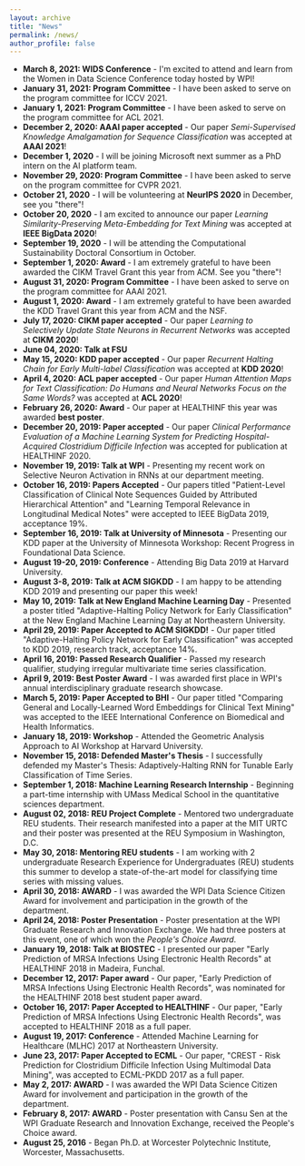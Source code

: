 ```yaml
---
layout: archive
title: "News"
permalink: /news/
author_profile: false
---
```


- **March 8, 2021: WIDS Conference** - I'm excited to attend and learn from the Women in Data Science Conference today hosted by WPI!
- **January 31, 2021: Program Committee** - I have been asked to serve on the program committee for ICCV 2021.
- **January 1, 2021: Program Committee** - I have been asked to serve on the program committee for ACL 2021.
- **December 2, 2020: AAAI paper accepted** - Our paper *Semi-Supervised Knowledge Amalgamation for Sequence Classification* was accepted at **AAAI 2021**!
- **December 1, 2020** - I will be joining Microsoft next summer as a PhD intern on the AI platform team.
- **November 29, 2020: Program Committee** - I have been asked to serve on the program committee for CVPR 2021.
- **October 21, 2020** - I will be volunteering at **NeurIPS 2020** in December, see you "there"!
- **October 20, 2020** - I am excited to announce our paper *Learning Similarity-Preserving Meta-Embedding for Text Mining* was accepted at **IEEE BigData 2020**!
- **September 19, 2020** - I will be attending the Computational Sustainability Doctoral Consortium in October.
- **September 1, 2020: Award** - I am extremely grateful to have been awarded the CIKM Travel Grant this year from ACM. See you "there"!
- **August 31, 2020: Program Committee** - I have been asked to serve on the program committee for AAAI 2021.
- **August 1, 2020: Award** - I am extremely grateful to have been awarded the KDD Travel Grant this year from ACM and the NSF.
- **July 17, 2020: CIKM paper accepted** - Our paper *Learning to Selectively Update State Neurons in Recurrent Networks* was accepted at **CIKM 2020**!
- **June 04, 2020: Talk at FSU**
- **May 15, 2020: KDD paper accepted** - Our paper *Recurrent Halting Chain for Early Multi-label Classification* was accepted at **KDD 2020**!
- **April 4, 2020: ACL paper accepted** - Our paper *Human Attention Maps for Text Classification:  Do Humans and Neural Networks Focus on the Same Words?* was accepted at **ACL 2020**!
- **February 26, 2020: Award** - Our paper at HEALTHINF this year was awarded **best poster**.
- **December 20, 2019: Paper accepted** - Our paper *Clinical Performance Evaluation of a Machine Learning System for Predicting Hospital-Acquired Clostridium Difficile Infection* was accepted for publication at HEALTHINF 2020.
- **November 19, 2019: Talk at WPI** - Presenting my recent work on Selective Neuron Activation in RNNs at our department meeting.
- **October 16, 2019: Papers Accepted** - Our papers titled "Patient-Level Classification of Clinical Note Sequences Guided by Attributed Hierarchical Attention" and "Learning Temporal Relevance in Longitudinal Medical Notes" were accepted to IEEE BigData 2019, acceptance 19%.
- **September 16, 2019: Talk at University of Minnesota** - Presenting our KDD paper at the University of Minnesota Workshop: Recent Progress in Foundational Data Science.
- **August 19-20, 2019: Conference** - Attending Big Data 2019 at Harvard University.
- **August 3-8, 2019: Talk at ACM SIGKDD** - I am happy to be attending KDD 2019 and presenting our paper this week!
- **May 10, 2019: Talk at New England Machine Learning Day** - Presented a poster titled "Adaptive-Halting Policy Network for Early Classification" at the New England Machine Learning Day at Northeastern University.
- **April 29, 2019: Paper Accepted to ACM SIGKDD!** - Our paper titled "Adaptive-Halting Policy Network for Early Classification" was accepted to KDD 2019, research track, acceptance 14%.
- **April 16, 2019: Passed Research Qualifier** - Passed my research qualifier, studying irregular multivariate time series classification.
- **April 9, 2019: Best Poster Award** - I was awarded first place in WPI's annual interdisciplinary graduate research showcase.
- **March 5, 2019: Paper Accepted to BHI** - Our paper titled "Comparing General and Locally-Learned Word Embeddings for Clinical Text Mining" was accepted to the IEEE International Conference on Biomedical and Health Informatics.
- **January 18, 2019: Workshop** - Attended the Geometric Analysis Approach to AI Workshop at Harvard University.
- **November 15, 2018: Defended Master's Thesis** - I successfully defended my Master's Thesis: Adaptively-Halting RNN for Tunable Early Classification of Time Series.
- **September 1, 2018: Machine Learning Research Internship** - Beginning a part-time internship with UMass Medical School in the quantitative sciences department.
- **August 02, 2018: REU Project Complete** - Mentored two undergraduate REU students. Their research manifested into a paper at the MIT URTC and their poster was presented at the REU Symposium in Washington, D.C.
- **May 30, 2018: Mentoring REU students** - I am working with 2 undergraduate Research Experience for Undergraduates (REU) students this summer to develop a state-of-the-art model for classifying time series with missing values.
- **April 30, 2018: AWARD** - I was awarded the WPI Data Science Citizen Award for involvement and participation in the growth of the department.
- **April 24, 2018: Poster Presentation** - Poster presentation at the WPI Graduate Research and Innovation Exchange. We had three posters at this event, one of which won the *People's Choice Award*.
- **January 19, 2018: Talk at BIOSTEC** - I presented our paper "Early Prediction of MRSA Infections Using Electronic Health Records" at HEALTHINF 2018 in Madeira, Funchal.
- **December 12, 2017: Paper award** - Our paper, "Early Prediction of MRSA Infections Using Electronic Health Records", was nominated for the HEALTHINF 2018 best student paper award.
- **October 16, 2017: Paper Accepted to HEALTHINF** - Our paper, "Early Prediction of MRSA Infections Using Electronic Health Records", was accepted to HEALTHINF 2018 as a full paper.
- **August 19, 2017: Conference** - Attended Machine Learning for Healthcare (MLHC) 2017 at Northeastern University.
- **June 23, 2017: Paper Accepted to ECML** - Our paper, "CREST - Risk Prediction for Clostridium Difficile Infection Using Multimodal Data Mining", was accepted to ECML-PKDD 2017 as a full paper.
- **May 2, 2017: AWARD** - I was awarded the WPI Data Science Citizen Award for involvement and participation in the growth of the department.
- **February 8, 2017: AWARD** - Poster presentation with Cansu Sen at the WPI Graduate Research and Innovation Exchange, received the People's Choice award.
- **August 25, 2016** - Began Ph.D. at Worcester Polytechnic Institute, Worcester, Massachusetts.
